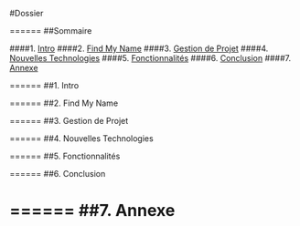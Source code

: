 ﻿#Dossier

======
##Sommaire

####1. [Intro](#Intro) 
####2. [Find My Name](#FNM) 
####3. [Gestion de Projet](#G) 
####4. [Nouvelles Technologies](#N) 
####5. [Fonctionnalités](#FC) 
####6. [Conclusion](#C) 
####7. [Annexe](#A) 

======
##1. Intro <a id="Intro"></a>


======
##2. Find My Name <a id="FMN"></a>


======
##3. Gestion de Projet <a id="G"></a>


======
##4. Nouvelles Technologies <a id="N"></a>


======
##5. Fonctionnalités <a id="FC"></a>


======
##6. Conclusion <a id="C"></a>


======
##7. Annexe <a id="A"></a>
======
